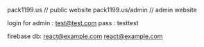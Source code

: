 pack1199.us                // public website
pack1199.us/admin          // admin website

login for admin : test@test.com 
pass : testtest

firebase db:
react@example.com
react@example.com